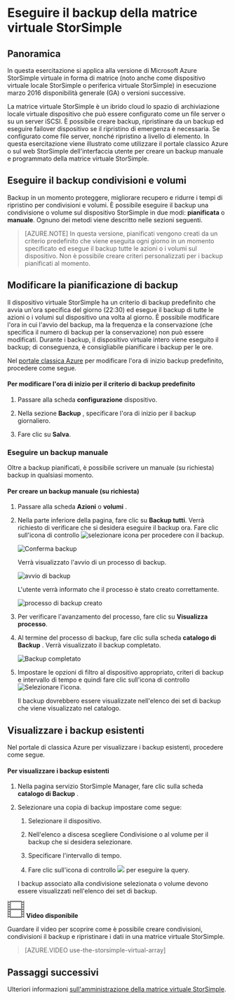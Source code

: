 <properties 
   pageTitle="Esercitazione backup matrice virtuale StorSimple | Microsoft Azure"
   description="In questo articolo viene descritto come eseguire il backup matrice virtuale StorSimple condivisioni e volumi."
   services="storsimple"
   documentationCenter="NA"
   authors="alkohli"
   manager="carmonm"
   editor="" />
<tags 
   ms.service="storsimple"
   ms.devlang="NA"
   ms.topic="article"
   ms.tgt_pltfrm="NA"
   ms.workload="TBD"
   ms.date="06/07/2016"
   ms.author="alkohli" />

# <a name="back-up-your-storsimple-virtual-array"></a>Eseguire il backup della matrice virtuale StorSimple

## <a name="overview"></a>Panoramica 

In questa esercitazione si applica alla versione di Microsoft Azure StorSimple virtuale in forma di matrice (noto anche come dispositivo virtuale locale StorSimple o periferica virtuale StorSimple) in esecuzione marzo 2016 disponibilità generale (GA) o versioni successive.

La matrice virtuale StorSimple è un ibrido cloud lo spazio di archiviazione locale virtuale dispositivo che può essere configurato come un file server o su un server iSCSI. È possibile creare backup, ripristinare da un backup ed eseguire failover dispositivo se il ripristino di emergenza è necessaria. Se configurato come file server, nonché ripristino a livello di elemento. In questa esercitazione viene illustrato come utilizzare il portale classico Azure o sul web StorSimple dell'interfaccia utente per creare un backup manuale e programmato della matrice virtuale StorSimple.


## <a name="back-up-shares-and-volumes"></a>Eseguire il backup condivisioni e volumi

Backup in un momento proteggere, migliorare recupero e ridurre i tempi di ripristino per condivisioni e volumi. È possibile eseguire il backup una condivisione o volume sul dispositivo StorSimple in due modi: **pianificata** o **manuale**. Ognuno dei metodi viene descritto nelle sezioni seguenti.

> [AZURE.NOTE] In questa versione, pianificati vengono creati da un criterio predefinito che viene eseguita ogni giorno in un momento specificato ed esegue il backup tutte le azioni o i volumi sul dispositivo. Non è possibile creare criteri personalizzati per i backup pianificati al momento.

## <a name="change-the-backup-schedule"></a>Modificare la pianificazione di backup

Il dispositivo virtuale StorSimple ha un criterio di backup predefinito che avvia un'ora specifica del giorno (22:30) ed esegue il backup di tutte le azioni o i volumi sul dispositivo una volta al giorno. È possibile modificare l'ora in cui l'avvio del backup, ma la frequenza e la conservazione (che specifica il numero di backup per la conservazione) non può essere modificati. Durante i backup, il dispositivo virtuale intero viene eseguito il backup; di conseguenza, è consigliabile pianificare i backup per le ore.

Nel [portale classica Azure](https://manage.windowsazure.com/) per modificare l'ora di inizio backup predefinito, procedere come segue.

#### <a name="to-change-the-start-time-for-the-default-backup-policy"></a>Per modificare l'ora di inizio per il criterio di backup predefinito

1. Passare alla scheda **configurazione** dispositivo.

2. Nella sezione **Backup** , specificare l'ora di inizio per il backup giornaliero.

3. Fare clic su **Salva**.

### <a name="take-a-manual-backup"></a>Eseguire un backup manuale

Oltre a backup pianificati, è possibile scrivere un manuale (su richiesta) backup in qualsiasi momento.

#### <a name="to-create-a-manual-on-demand-backup"></a>Per creare un backup manuale (su richiesta)

1. Passare alla scheda **Azioni** o **volumi** .

2. Nella parte inferiore della pagina, fare clic su **Backup tutti**. Verrà richiesto di verificare che si desidera eseguire il backup ora. Fare clic sull'icona di controllo ![selezionare icona](./media/storsimple-ova-backup/image3.png) per procedere con il backup.

    ![Conferma backup](./media/storsimple-ova-backup/image4.png)

    Verrà visualizzato l'avvio di un processo di backup.

    ![avvio di backup](./media/storsimple-ova-backup/image5.png)

    L'utente verrà informato che il processo è stato creato correttamente.

    ![processo di backup creato](./media/storsimple-ova-backup/image7.png)

3. Per verificare l'avanzamento del processo, fare clic su **Visualizza processo**.

4. Al termine del processo di backup, fare clic sulla scheda **catalogo di Backup** . Verrà visualizzato il backup completato.

    ![Backup completato](./media/storsimple-ova-backup/image8.png)

5. Impostare le opzioni di filtro al dispositivo appropriato, criteri di backup e intervallo di tempo e quindi fare clic sull'icona di controllo ![Selezionare l'icona](./media/storsimple-ova-backup/image3.png).

    Il backup dovrebbero essere visualizzate nell'elenco dei set di backup che viene visualizzato nel catalogo.

## <a name="view-existing-backups"></a>Visualizzare i backup esistenti

Nel portale di classica Azure per visualizzare i backup esistenti, procedere come segue.

#### <a name="to-view-existing-backups"></a>Per visualizzare i backup esistenti

1. Nella pagina servizio StorSimple Manager, fare clic sulla scheda **catalogo di Backup** .

2. Selezionare una copia di backup impostare come segue:

    1. Selezionare il dispositivo.

    2. Nell'elenco a discesa scegliere Condivisione o al volume per il backup che si desidera selezionare.

    3. Specificare l'intervallo di tempo.

    4. Fare clic sull'icona di controllo ![](./media/storsimple-ova-backup/image3.png) per eseguire la query.

    I backup associato alla condivisione selezionata o volume devono essere visualizzati nell'elenco dei set di backup.

![video_icon](./media/storsimple-ova-backup/video_icon.png) **Video disponibile**

Guardare il video per scoprire come è possibile creare condivisioni, condivisioni il backup e ripristinare i dati in una matrice virtuale StorSimple.

> [AZURE.VIDEO use-the-storsimple-virtual-array]

## <a name="next-steps"></a>Passaggi successivi

Ulteriori informazioni [sull'amministrazione della matrice virtuale StorSimple](storsimple-ova-web-ui-admin.md).
